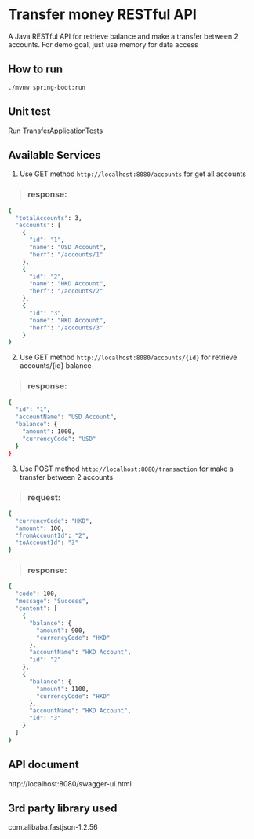 # Transfer money RESTful API
A Java RESTful API for retrieve balance and make a transfer between 2 accounts. For demo goal, just use memory for data access

## How to run
`./mvnw spring-boot:run`

## Unit test
Run TransferApplicationTests

## Available Services
1. Use GET method
`http://localhost:8080/accounts`
for get all accounts
>### response:
```sh
{
  "totalAccounts": 3,
  "accounts": [
    {
      "id": "1",
      "name": "USD Account",
      "herf": "/accounts/1"
    },
    {
      "id": "2",
      "name": "HKD Account",
      "herf": "/accounts/2"
    },
    {
      "id": "3",
      "name": "HKD Account",
      "herf": "/accounts/3"
    }
}
```

2. Use GET method
`http://localhost:8080/accounts/{id}`
for retrieve accounts/{id} balance
>### response:
```sh
{
  "id": "1",
  "accountName": "USD Account",
  "balance": {
    "amount": 1000,
    "currencyCode": "USD"
  }
}
```

3. Use POST method
`http://localhost:8080/transaction`
for make a transfer between 2 accounts
>### request:
```sh
{
  "currencyCode": "HKD",
  "amount": 100,
  "fromAccountId": "2",
  "toAccountId": "3"
}
```

>### response:
```sh
{
  "code": 100,
  "message": "Success",
  "content": [
    {
      "balance": {
        "amount": 900,
        "currencyCode": "HKD"
      },
      "accountName": "HKD Account",
      "id": "2"
    },
    {
      "balance": {
        "amount": 1100,
        "currencyCode": "HKD"
      },
      "accountName": "HKD Account",
      "id": "3"
    }
  ]
}
```

## API document
http://localhost:8080/swagger-ui.html

## 3rd party library used
com.alibaba.fastjson-1.2.56
